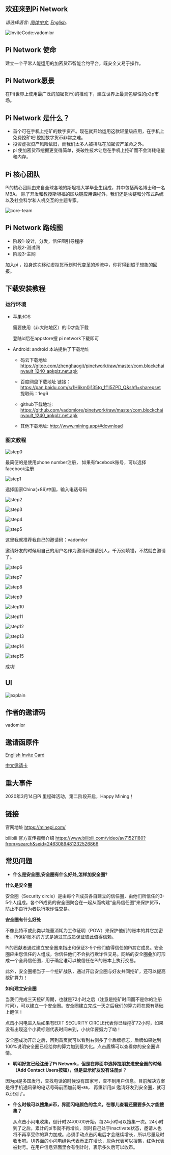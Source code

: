 ## 欢迎来到Pi Network

*请选择语言: [简体中文](readme.md), [English](readme.en.md).*

![InviteCode:vadomlor](https://github.com/vadomlore/pi-network/raw/master/images/invite.jpg)


## Pi Network 使命

建立一个平常人能运用的加密货币智能合约平台，既安全又易于操作。


## Pi Network愿景

在Pi(世界上使用最广泛的加密货币)的推动下，建立世界上最具包容性的p2p市场。



## Pi Network 是什么？

* 首个可在手机上挖矿的数字资产。现在就开始运用这款轻量级应用，在手机上免费挖矿吧!挖掘数字货币非常之难。
* 投资虚拟资产风险依旧，而我们太多人被排除在加密资产革命之外。
* pi 使加密货币挖掘更变得简单，突破性技术让您在手机上挖矿而不会消耗电量和内存。



## Pi 核心团队

Pi的核心团队由来自全球各地的斯坦福大学毕业生组成，其中包括两名博士和一名MBA。
除了开发和教授斯坦福的区块链应用课程外，我们还是块链和分布式系统以及社会科学和人机交互的主题专家。



![core-team](https://github.com/vadomlore/pi-network/raw/master/images/core-team.png)



## Pi Network 路线图

* 阶段1-设计，分发，信任图引导程序
* 阶段2-测试网
* 阶段3-主网



加入pi ，投身这次移动虚拟货币划时代变革的潮流中，你将得到超乎想象的回报。



## 下载安装教程

### 运行环境

* 苹果:IOS

  需要使用（非大陆地区）的ID才能下载

  登陆id后在appstore搜 pi network下载即可

* Android:
  android 本站提供了下载地址
  * 码云下载地址
  https://gitee.com/zhenghaogit/pinetwork/raw/master/com.blockchainvault_1240_apkplz.net.apk

  * 百度网盘下载地址
    链接：https://pan.baidu.com/s/1H6km0j135tg_1f1l5ZPD_Q&shfl=sharepset
    <br /> 
    提取码：1eg6 

  * github下载地址:
  https://github.com/vadomlore/pinetwork/raw/master/com.blockchainvault_1240_apkplz.net.apk

  * 其他下载地址:
  http://www.mining.app/#download



### 图文教程


![step0](https://github.com/vadomlore/pi-network/raw/master/images/step0.png)

最简便的是使用phone number注册， 如果有facebook账号，可以选择facebook注册



![step1](https://github.com/vadomlore/pi-network/raw/master/images/step1.png)

选择国家China(+86)中国，输入电话号码


![step2](https://github.com/vadomlore/pi-network/raw/master/images/step2.png)

![step3](https://github.com/vadomlore/pi-network/raw/master/images/step3.png)


![step4](https://github.com/vadomlore/pi-network/raw/master/images/step4.png)

![step5](https://github.com/vadomlore/pi-network/raw/master/images/step5.png)

这里我就推荐我自己的邀请码：vadomlor

邀请好友的时候用自己的用户名作为邀请码邀请别人，千万别填错，不然就白邀请了。




![step6](https://github.com/vadomlore/pi-network/raw/master/images/step6.png)


![step7](https://github.com/vadomlore/pi-network/raw/master/images/step7.png)


![step8](https://github.com/vadomlore/pi-network/raw/master/images/step8.png)


![step9](https://github.com/vadomlore/pi-network/raw/master/images/step9.png)


![step10](https://github.com/vadomlore/pi-network/raw/master/images/step10.png)


![step11](.\imagse\step11.png)


![step12](https://github.com/vadomlore/pi-network/raw/master/images/step12.png)


![step13](https://github.com/vadomlore/pi-network/raw/master/images/step13.png)


![step14](https://github.com/vadomlore/pi-network/raw/master/images/step14.png)


![step15](https://github.com/vadomlore/pi-network/raw/master/images/step15.png)



成功!



## UI

![explain](https://github.com/vadomlore/pi-network/raw/master/images/step16.png)

## 作者的邀请码

vadomlor



## 邀请函原件

[English Invite Card](invite_card_en_us.png)

[中文邀请卡](invite_card_zh_cn.png)

## 重大事件

2020年3月14日Pi 里程碑活动，第二阶段开启，Happy Mining！

## 链接

官网地址
https://minepi.com/

bilibili 官方宣传视频介绍
https://www.bilibili.com/video/av71521180?from=search&seid=2463089481232526866


## 常见问题

* **什么是安全圈,安全圈有什么好处,怎样加安全圈?**

**什么是安全圈**

安全圈（Security circle）是由每个Pi成员各自建立的信任圈，由他们所信任的3-5个人组成。各个Pi成员的安全圈聚合在一起从而构建“全局信任图”来保护货币，防止不良行为者执行欺诈性交易。

**安全圈有什么好处**

不像比特币或此类以能量消耗为工作证明（POW）来保护他们的账本的其它加密币，Pi保护账本的方式是通过其成员保证彼此值得信赖。

Pi的贡献者通过建立安全圈来指出和保证3-5个他们值得信任的Pi其它成员。安全圈应由您信任的人组成，你信任他们不会执行欺诈性交易。网络的安全圈叠加可形成一个全局信任图，用于确定谁可以被信任在Pi的账本上执行交易。

此外，安全圈相当于一个挖矿战队，通过开启安全圈与好友共同挖矿，还可以提高挖矿算力！

**如何建立安全圈**

当我们完成三天挖矿周期，也就是72小时之后（注意是挖矿时间而不是你的注册时间），可以建立一个安全圈。安全圈建立完成一天之后我们的算力将在原有基础上翻倍！

点击小闪电进入后如果有EDIT SECURITY CIRCLE代表你已经挖矿72小时，如果没有出现这个小黄标则代表时间未到，小伙伴要努力了呦！

安全圈成功开启之后，回到首页就可以看到右侧多了个盾牌标志，盾牌如果达到100%说明安全圈已经给你的算力加到最大化。点击盾牌可以查看你的安全圈详情。



* **明明好友已经注册了Pi Network，但是在界面中选择拉朋友进安全圈的时候（Add Contact Users按钮），但是显示好友没有注册pi**？

因为pi是多国发行，查找电话的时候没有国家号，查不到用户信息。目前解决方案是将手机通讯录的电话号码前面加前缀`+86`， 再重新用pi 邀请好友到安全圈，就可以识别了。



* **什么时候可以搜集pi币，界面闪电颜色的含义，在哪儿查看还需要多久才能搜集？**

  从点击小闪电收集，倒计时24:00:00开始，每24小时可以搜集一次。24小时到了之后，累计的pi币就不再增长，同时自己处于inactivate状态，邀请人也将不再享受你的算力加成。必须手动点击闪电后才会继续增长，所以尽量及时收币吧。UI界面的小闪电绿色代表币正在增长，灰色代表可以搜集，红色代表被封号。在用户信息界面里会有倒计时，表示多久后可以收币。
